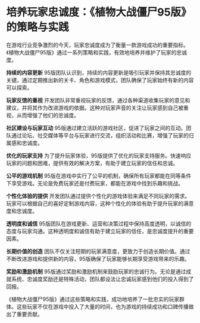 # 培养玩家忠诚度：《植物大战僵尸95版》的策略与实践

在游戏行业竞争激烈的今天，玩家忠诚度成为了衡量一款游戏成功的重要指标。《植物大战僵尸95版》通过一系列策略和实践，有效地培养并维护了玩家的忠诚度。

**持续的内容更新**
95版团队认识到，持续的内容更新是吸引玩家并保持其忠诚度的关键。通过定期推出新的关卡、角色和游戏模式，团队确保了玩家始终有新的内容可以探索。

**玩家反馈的重视**
开发团队非常重视玩家的反馈，通过各种渠道收集玩家的意见和建议，并将其作为改进游戏的依据。这种对玩家声音的关注让玩家感到自己被重视，从而增强了他们的忠诚度。

**社区建设与玩家互动**
95版通过建立活跃的游戏社区，促进了玩家之间的互动。团队通过论坛、社交媒体等平台与玩家进行交流，组织活动和比赛，增强了玩家的归属感和忠诚度。

**优化的玩家支持**
为了提升玩家体验，95版提供了优化的玩家支持服务。快速响应玩家的问题和困难，提供有效的解决方案，有助于建立玩家的信任和忠诚。

**公平的游戏机制**
95版在游戏中实行了公平的机制，确保所有玩家都能在同等条件下享受游戏。无论是免费玩家还是付费玩家，都能在游戏中找到乐趣和挑战。

**个性化体验的提供**
开发团队通过提供个性化的游戏体验来满足不同玩家的需求。玩家可以根据自己的喜好定制游戏内容，这种个性化的体验有助于提升玩家的满意度和忠诚度。

**透明度和诚信**
95版团队在游戏更新、运营和决策过程中保持高度透明，以诚信的态度与玩家沟通。这种透明度和诚信有助于建立玩家的信任，是忠诚度提升的重要因素。

**长期价值的创造**
团队不仅关注短期的玩家满意度，更致力于创造长期价值。通过不断改进游戏和提供新的内容，95版确保了玩家能够长期享受游戏带来的乐趣。

**奖励和激励机制**
95版通过奖励和激励机制来鼓励玩家的忠诚行为。无论是通过成就系统、忠诚度奖励还是特殊活动，团队都设法让忠诚玩家感到他们的投入得到了回报。

《植物大战僵尸95版》通过这些策略和实践，成功地培养了一批忠实的玩家群体。这些玩家不仅在游戏中投入了大量的时间，也为游戏的持续成功和口碑传播做出了重要贡献。